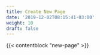 ```yaml
---
title: Create New Page
date: '2019-12-02T08:15:41-03:00'
weight: 10
draft: false
---
```


{{< contentblock "new-page" >}}